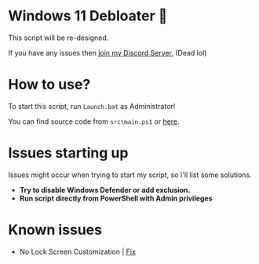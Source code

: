 # Windows 11 Debloater 🚀

This script will be re-designed. 

If you have any issues then [join my Discord Server.](https://discord.gg/JtMvqaNR5V) (Dead lol)

# How to use?

To start this script, run ``Launch.bat`` as Administrator!

You can find source code from ``src\main.ps1`` or [here](https://github.com/teeotsa/windows-11-debloat/blob/new/src/main.ps1).

# Issues starting up

Issues might occur when trying to start my script, so I'll list some solutions.

* **Try to disable Windows Defender or add exclusion.**
* **Run script directly from PowerShell with Admin privileges**

# Known issues

* No Lock Screen Customization | [Fix](https://github.com/teeotsa/windows-11-debloat/wiki/Wiki-Page-(-NO-IDEAS-MOMENT-)#known-issues)
